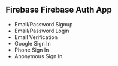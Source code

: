 ## Firebase Firebase Auth App
- Email/Password Signup
- Email/Password Login
- Email Verification
- Google Sign In
- Phone Sign In
- Anonymous Sign In
